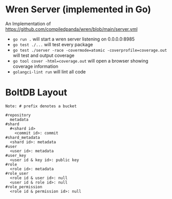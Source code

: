 # Wren Server (implemented in Go)

An Implementation of https://github.com/compiledpanda/wren/blob/main/server.yml

* `go run .` will start a wren server listening on 0.0.0.0:8985
* `go test ./...` will test every package
* `go test ./server -race -covermode=atomic -coverprofile=coverage.out` will test and output coverage
* `go tool cover -html=coverage.out` will open a browser showing coverage information
* `golangci-lint run` will lint all code

# BoltDB Layout

```
Note: # prefix denotes a bucket

#repository
  metadata
#shard
  #<shard id>
    <commit id>: commit
#shard_metadata
  <shard id>: metadata
#user
  <user id>: metadata
#user_key
  <user id & key id>: public key
#role
  <role id>: metadata
#role_user
  <role id & user id>: null
  <user id & role id>: null
#role_permission
  <role id & permission id>: null
```